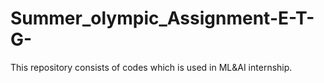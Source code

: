 # Summer_olympic_Assignment-E-T-G-
This repository consists of  codes which is used in ML&amp;AI internship.
